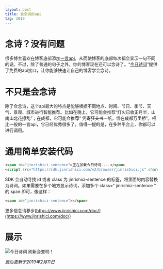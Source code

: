 ```yaml
---
layout: post
title: 会念诗的api
tag: 2019
---
```


# 念诗？没有问题

很多博主喜欢在博客底部添加[一言api](/2018/08/22/add-hitokoto-to-your-site.html)，从而使博客的底部每次都会显示一句不同的话。不过，除了普通的句子之外，你的博客现在还可以念诗了。“[今日诗词](https://www.jinrishici.com/)”提供了免费的api接口，让你能够快速让自己的博客学会念诗。

# 不只是会念诗

除了会念诗，这个api最大的特点是能够根据不同地点、时间、节日、季节、天气、景观、城市进行智能推荐。比如在晚上，它可能会推荐“灯火已收正月半，山南山北花撩乱”；在成都，它可能会推荐“ 凭寄狂夫书一纸，信在成都万里桥”。相比一般的一言api，它已经优秀很多了。值得一提的是，在多种平台上，你都可以进行调用。

# 通用简单安装代码

```HTML
<span id="jinrishici-sentence">正在加载今日诗词....</span>
<script src="https://sdk.jinrishici.com/v2/browser/jinrishici.js" charset="utf-8"></script>
```
SDK 会自动寻找 id 或者 class 为 jinrishici-sentence 的标签，将里面的内容替换为诗词。如果需要在多个地方显示诗词，添加多个 class=" jinrishici-sentence " 的 span 即可，像这样：

```HTML
<span id="jinrishici-sentence"></span>
```

更多信息请移步[https://www.jinrishici.com/doc/](https://www.jinrishici.com/doc/)

# 展示

![今日诗词](https://v2.jinrishici.com/one.svg)
刷新会变哟！

_最后更新于2019年2月11日_
